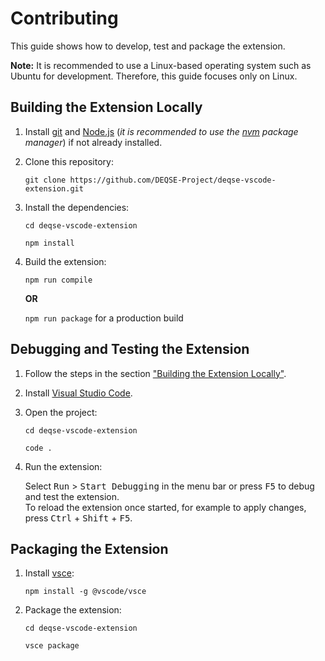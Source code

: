 # Contributing

This guide shows how to develop, test and package the extension.

**Note:** It is recommended to use a Linux-based operating system such as Ubuntu for development. Therefore, this guide focuses only on Linux.

## Building the Extension Locally

1. Install [git](https://git-scm.com/download) and [Node.js](https://nodejs.org/en/download) (*it is recommended to use the [nvm](https://github.com/nvm-sh/nvm) package manager*) if not already installed.

2. Clone this repository:

    `git clone https://github.com/DEQSE-Project/deqse-vscode-extension.git`

3. Install the dependencies:

    `cd deqse-vscode-extension`

    `npm install`

4. Build the extension:

    `npm run compile`

    **OR**

    `npm run package` for a production build

## Debugging and Testing the Extension

1. Follow the steps in the section ["Building the Extension Locally"](#building-the-extension-locally).

2. Install [Visual Studio Code](https://code.visualstudio.com/Download).

3. Open the project:

    `cd deqse-vscode-extension`

    `code .`

4. Run the extension:

    Select <kbd>Run</kbd> > <kbd>Start Debugging</kbd> in the menu bar or press <kbd>F5</kbd> to debug and test the extension.  
    To reload the extension once started, for example to apply changes, press <kbd>Ctrl</kbd> + <kbd>Shift</kbd> + <kbd>F5</kbd>.

## Packaging the Extension

1. Install [vsce](https://github.com/microsoft/vscode-vsce):

    `npm install -g @vscode/vsce`

2. Package the extension:

    `cd deqse-vscode-extension`

    `vsce package`
